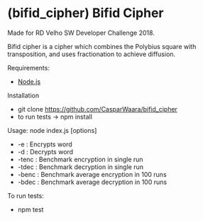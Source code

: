 # (bifid_cipher) Bifid Cipher

Made for RD Velho SW Developer Challenge 2018.

Bifid cipher is a cipher which combines the Polybius square with transposition, and uses fractionation to achieve diffusion. 

Requirements: 
 * [Node.js](https://nodejs.org/en/)

Installation
 * git clone https://github.com/CasparWaara/bifid_cipher
 * to run tests -> npm install

Usage: node index.js [options]

 * -e <word>    : Encrypts word
 * -d <word>    : Decrypts word
 * -tenc <word> : Benchmark encryption in single run
 * -tdec <word> : Benchmark decryption in single run
 * -benc <word> : Benchmark average encryption in 100 runs
 * -bdec <word> : Benchmark average decryption in 100 runs

To run tests:
* npm test
